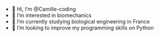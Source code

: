 - 👋 Hi, I’m @Camille-coding
- 👀 I’m interested in biomechanics
- 🌱 I’m currently studying biological engineering in France
- 💞️ I’m looking to improve my programming skills on Python 

